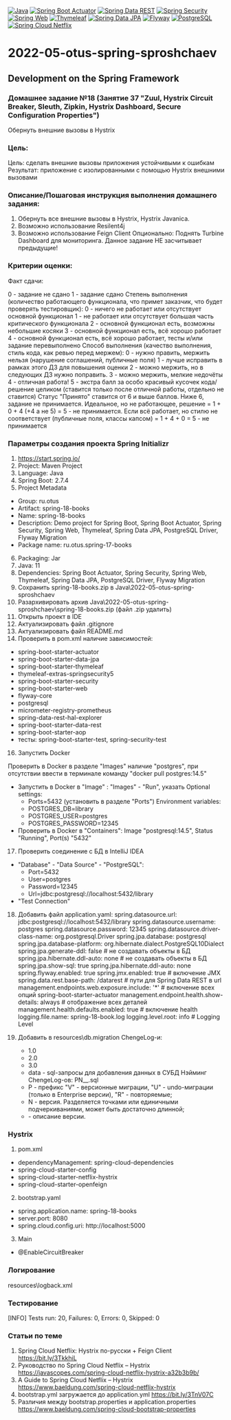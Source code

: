 [![Java](https://img.shields.io/badge/Java-E43222??style=for-the-badge&logo=java&logoColor=FFFFFF)](https://java.com/)
[![Spring Boot Actuator](https://img.shields.io/badge/Spring_Boot_Actuator-FFFFFF??style=for-the-badge&logo=Spring)](https://spring.io/guides/gs/actuator-service/)
[![Spring Data REST](https://img.shields.io/badge/Spring_Data_REST-FFFFFF??style=for-the-badge&logo=Spring)](https://spring.io/projects/spring-data-rest)
[![Spring Security](https://img.shields.io/badge/Spring_Security-FFFFFF??style=for-the-badge&logo=Spring)](https://spring.io/projects/spring-security/)
[![Spring Web](https://img.shields.io/badge/Spring_Web-FFFFFF??style=for-the-badge&logo=Spring)](https://spring.io/guides/gs/serving-web-content/)
[![Thymeleaf](https://img.shields.io/badge/Thymeleaf-FFFFFF??style=for-the-badge&logo=Thymeleaf&logoColor=025B10)](https://www.thymeleaf.org/)
[![Spring Data JPA](https://img.shields.io/badge/Spring_Data_JPA-FFFFFF??style=for-the-badge&logo=Spring)](https://spring.io/projects/spring-data-jpa)
[![Flyway](https://img.shields.io/badge/Flyway-FFFFFF??style=for-the-badge&logo=Flyway&logoColor=CC0100)](https://flywaydb.org/)
[![PostgreSQL](https://img.shields.io/badge/PostgreSQL-3E6389??style=for-the-badge&logo=PostgreSQL&logoColor=FFFFFF)](https://www.postgresql.org/)
[![Spring Cloud Netflix](https://img.shields.io/badge/Spring_Cloud_Netflix-FFFFFF??style=for-the-badge&logo=Spring)](https://spring.io/projects/spring-cloud-netflix)

# 2022-05-otus-spring-sproshchaev
Development on the Spring Framework
-----------------------------------
### Домашнее задание №18 (Занятие 37 "Zuul, Hystrix Circuit Breaker, Sleuth, Zipkin, Hystrix Dashboard, Secure Configuration Properties")
Обернуть внешние вызовы в Hystrix

### Цель: 
Цель: сделать внешние вызовы приложения устойчивыми к ошибкам
Результат: приложение с изолированными с помощью Hystrix внешними вызовами

### Описание/Пошаговая инструкция выполнения домашнего задания:
1. Обернуть все внешние вызовы в Hystrix, Hystrix Javanica.
2. Возможно использование Resilent4j
3. Возможно использование Feign Client
Опционально: Поднять Turbine Dashboard для мониторинга.
Данное задание НЕ засчитывает предыдущие!

### Критерии оценки:
Факт сдачи:

0 - задание не сдано
1 - задание сдано
Степень выполнения (количество работающего функционала, что примет заказчик, что будет проверять тестировщик):
0 - ничего не работает или отсутствует основной функционал
1 - не работает или отсутствует большая часть критического функционала
2 - основной функционал есть, возможны небольшие косяки
3 - основной функционал есть, всё хорошо работает
4 - основной функционал есть, всё хорошо работает, тесты и/или задание перевыполнено
Способ выполнения (качество выполнения, стиль кода, как ревью перед мержем):
0 - нужно править, мержить нельзя (нарушение соглашений, публичные поля)
1 - лучше исправить в рамках этого ДЗ для повышения оценки
2 - можно мержить, но в следующих ДЗ нужно поправить.
3 - можно мержить, мелкие недочёты
4 - отличная работа!
5 - экстра балл за особо красивый кусочек кода/решение целиком (ставится только после отличной работы, отдельно не 
ставится)
Статус "Принято" ставится от 6 и выше баллов.
Ниже 6, задание не принимается.
Идеальное, но не работающее, решение = 1 + 0 + 4 (+4 а не 5) = 5 - не принимается.
Если всё работает, но стилю не соответствует (публичные поля, классы капсом) = 1 + 4 + 0 = 5 - не принимается

### Параметры создания проекта Spring Initializr
1. https://start.spring.io/
2. Project: Maven Project
3. Language: Java
4. Spring Boot: 2.7.4
5. Project Metadata
  - Group: ru.otus
  - Artifact: spring-18-books
  - Name: spring-18-books
  - Description: Demo project for Spring Boot, Spring Boot Actuator, Spring Security, Spring Web, Thymeleaf, 
Spring Data JPA, PostgreSQL Driver, Flyway Migration
  - Package name: ru.otus.spring-17-books
6. Packaging: Jar
7. Java: 11
8. Dependencies: Spring Boot Actuator, Spring Security, Spring Web, Thymeleaf, Spring Data JPA, PostgreSQL Driver, 
Flyway Migration
9. Сохранить spring-18-books.zip в Java\2022-05-otus-spring-sproshchaev
10. Разархивировать архив Java\2022-05-otus-spring-sproshchaev\spring-18-books.zip (файл .zip удалить)
11. Открыть проект в IDE
13. Актуализировать файл .gitignore
14. Актуализировать файл README.md
15. Проверить в pom.xml наличие зависимостей: 
  - spring-boot-starter-actuator
  - spring-boot-starter-data-jpa 
  - spring-boot-starter-thymeleaf 
  - thymeleaf-extras-springsecurity5  
  - spring-boot-starter-security 
  - spring-boot-starter-web
  - flyway-core  
  - postgresql 
  - micrometer-registry-prometheus
  - spring-data-rest-hal-explorer
  - spring-boot-starter-data-rest
  - spring-boot-starter-aop
  - тесты: spring-boot-starter-test, spring-security-test

16. Запустить Docker

  Проверить в Docker в разделе "Images" наличие "postgres", при отсутствии ввести в терминале команду "docker pull postgres:14.5"
  - Запустить в Docker в "Image" : "Images" - "Run", указать Optional settings:
    - Ports=5432 (установить в разделе "Ports")
    Environment variables:
    - POSTGRES_DB=library
    - POSTGRES_USER=postgres
    - POSTGRES_PASSWORD=12345
  - Проверить в Docker в "Containers": Image "postgresql:14.5", Status "Running", Port(s) "5432"

17. Проверить соединение с БД в IntelliJ IDEA
  - "Database" - "Data Source" - "PostgreSQL":
    - Port=5432
    - User=postgres
    - Password=12345
    - Url=jdbc:postgresql://localhost:5432/library
  - "Test Connection"

18. Добавить файл application.yaml:
    spring.datasource.url: jdbc:postgresql://localhost:5432/library
    spring.datasource.username: postgres
    spring.datasource.password: 12345
    spring.datasource.driver-class-name: org.postgresql.Driver
    spring.jpa.database: postgresql
    spring.jpa.database-platform: org.hibernate.dialect.PostgreSQL10Dialect
    spring.jpa.generate-ddl: false       # не создавать объекты в БД
    spring.jpa.hibernate.ddl-auto: none  # не создавать объекты в БД
    spring.jpa.show-sql: true
    spring.jpa.hibernate.ddl-auto: none
    spring.flyway.enabled: true
    spring.jmx.enabled: true # включение JMX
    spring.data.rest.base-path: /datarest # пути для Spring Data REST в url
    management.endpoints.web.exposure.include: '*' # включение всех опций spring-boot-starter-actuator
    management.endpoint.health.show-details: always # отображение всех деталей
    management.health.defaults.enabled: true # включение health
    logging.file.name: spring-18-book.log
    logging.level.root: info # Logging Level

19. Добавить в resources\db.migration ChengeLog-и:
      - 1.0 
      - 2.0
      - 3.0
      - data - sql-запросы для добавления данных в СУБД
    Нэйминг ChengeLog-ов: PN__<Description>.sql
      - P - префикс "V" - версионные миграции, "U" - undo-миграции (только в Enterprise версии), "R" - повторяемые;
      - N - версия. Разделяется точками или единичными подчеркиваниями, может быть достаточно длинной;
      - <Description> - описание версии.

### Hystrix
1) pom.xml
  - dependencyManagement: spring-cloud-dependencies
  - spring-cloud-starter-config
  - spring-cloud-starter-netflix-hystrix
  - spring-cloud-starter-openfeign
2) bootstrap.yaml
  - spring.application.name: spring-18-books
  - server.port: 8080
  - spring.cloud.config.uri: http://localhost:5000
3) Main
  - @EnableCircuitBreaker

### Логирование 
  resources\logback.xml

### Тестирование

[INFO] Tests run: 20, Failures: 0, Errors: 0, Skipped: 0

### Статьи по теме
1. Spring Cloud Netflix: Hystrix по-русски + Feign Client https://bit.ly/3TkkhiL
2. Руководство по Spring Cloud Netflix – Hystrix https://javascopes.com/spring-cloud-netflix-hystrix-a32b3b9b/
3. A Guide to Spring Cloud Netflix – Hystrix https://www.baeldung.com/spring-cloud-netflix-hystrix
4. bootstrap.yml загружается до application.yml https://bit.ly/3TnV07C
5. Различия между bootstrap.properties и application.properties https://www.baeldung.com/spring-cloud-bootstrap-properties 